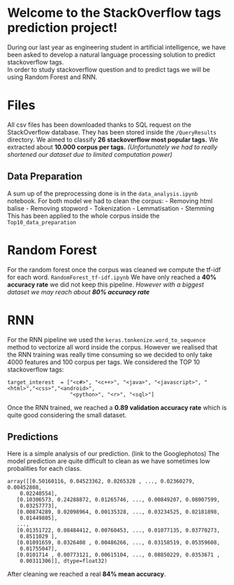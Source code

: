 # Welcome to the StackOverflow tags prediction project!

During our last year as engineering student in artificial intelligence, we have been asked to develop a natural language processing solution to predict stackoverflow tags.  
In order to study stackoverflow question and to predict tags we will be using Random Forest and RNN.


# Files

All csv files has been downloaded thanks to SQL request on the StackOverflow database.
They has been stored inside the `/QueryResults` directory.
We aimed to classify **26 stackoverflow most popular tags.** We extracted about **10.000 corpus per tags.**
*(Unfortunately we had to really shortened our dataset due to limited computation power)*
## Data Preparation

A sum up of the preprocessing done is in the `data_analysis.ipynb` notebook.
For both model we had to clean the corpus:
	- Removing html balise
	- Removing stopword
	- Tokenization
	- Lemmatisation
	- Stemming
This has been applied to the whole corpus inside the `Top10_data_preparation`
# Random Forest
For the random forest once the corpus was cleaned we compute the tf-idf for each word. `RandomForest_tf-idf.ipynb`
We have only reached a **40% accuracy rate** we did not keep this pipeline.
*However with a biggest dataset we may reach about **80% accuracy rate***
# RNN

For the RNN pipeline we used the `keras.tonkenize.word_to_sequence` method to vectorize all word inside the corpus.
However we realised that the RNN training was really time consuming so we decided to only take 4000 features and 100 corpus per tags. 
We considered the TOP 10 stackoverflow tags:

    target_interest  = ["<c#>", "<c++>", "<java>", "<javascript>", "<html>","<css>","<android>",
                        "<python>", "<r>", "<sql>"]
Once the RNN trained, we reached a **0.89 validation accuracy rate** which is quite good considering the small dataset.

## Predictions

Here is a simple analysis of our prediction. 
(link to the Googlephotos)
The model prediction are quite difficult to clean as we have sometimes low probalities for each class.

    array([[0.50160116, 0.04523362, 0.0265328 , ..., 0.02360279, 0.00452808,
        0.02240554],
       [0.10306573, 0.24288872, 0.01265746, ..., 0.00849207, 0.08007599,
        0.03257773],
       [0.00874289, 0.02098964, 0.00135328, ..., 0.03234525, 0.02181898,
        0.01449805],
       ...,
       [0.01351722, 0.08484412, 0.00760453, ..., 0.01077135, 0.03770273,
        0.8511029 ],
       [0.01091659, 0.0326408 , 0.00486266, ..., 0.03158519, 0.05359608,
        0.01755047],
       [0.0101714 , 0.00773121, 0.00615104, ..., 0.08850229, 0.0353671 ,
        0.00311306]], dtype=float32)

After cleaning we reached a real **84% mean accuracy**.
